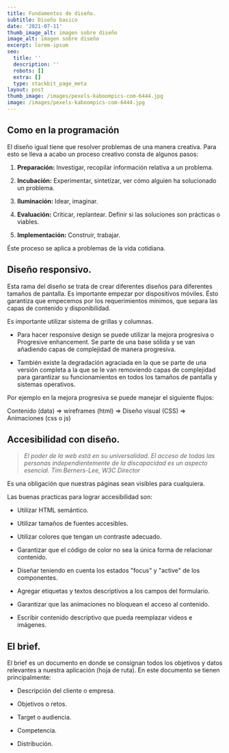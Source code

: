 ```yaml
---
title: Fundamentos de diseño.
subtitle: Diseño basico
date: '2021-07-11'
thumb_image_alt: imagen sobre diseño
image_alt: imagen sobre diseño
excerpt: lorem-ipsum
seo:
  title: ''
  description: ''
  robots: []
  extra: []
  type: stackbit_page_meta
layout: post
thumb_image: /images/pexels-kaboompics-com-6444.jpg
image: /images/pexels-kaboompics-com-6444.jpg
---
```

## Como en la programación

El diseño igual tiene que resolver problemas de una manera creativa. Para esto se lleva a acabo un proceso creativo consta de algunos pasos:

1.  **Preparación:** Investigar, recopilar información relativa a un problema.

2.  **Incubación:** Experimentar, sintetizar, ver cómo alguien ha solucionado un problema.

3.  **Iluminación:** Idear, imaginar.

4.  **Evaluación:** Criticar, replantear. Definir si las  soluciones son prácticas o viables.

5.  **Implementación:** Construir, trabajar.

Éste proceso se aplica a problemas de la vida cotidiana.

## Diseño responsivo.

Esta rama del diseño se trata de crear diferentes diseños para diferentes tamaños de pantalla. Es importante empezar por dispositivos móviles. Ésto garantiza que empecemos por los requerimientos mínimos, que separa las capas de contenido y disponibilidad.

Es importante utilizar sistema de grillas y columnas.

*   Para hacer responsive design se puede utilizar la mejora progresiva o Progresive enhancement.  Se parte de una base sólida y se van añadiendo capas de complejidad de manera progresiva.

*   También existe la degradación agraciada en la que se parte de una versión completa a la que se le van removiendo capas de complejidad para garantizar su funcionamientos en todos los tamaños de pantalla y sistemas operativos.

Por ejemplo en la mejora progresiva se puede manejar el siguiente flujos:

Contenido (data) ⇒ wireframes (html) ⇒ Diseño visual (CSS) ⇒ Animaciones (css o js)

## Accesibilidad con diseño.

> *El poder de la web está en su universalidad. El acceso de todas las personas independientemente de la discapacidad es un aspecto esencial. Tim Berners-Lee, W3C Director*

Es una obligación que nuestras páginas sean visibles para cualquiera.

Las buenas practicas para lograr accesibilidad son:

*   Utilizar HTML semántico.

<!---->

*   Utilizar tamaños de fuentes accesibles.

*   Utilizar colores que tengan un contraste adecuado.

*   Garantizar que el código de color no sea la única forma de relacionar contenido.

*   Diseñar teniendo en cuenta los estados "focus" y "active" de los componentes.

*   Agregar etiquetas y textos descriptivos a los campos del formulario.

*   Garantizar que las animaciones no bloquean el acceso al contenido.

*   Escribir contenido descriptivo que pueda reemplazar videos e imágenes.

## El brief.

El brief es un documento en donde se consignan todos los objetivos y datos relevantes a nuestra aplicación (hoja de ruta). En este documento se tienen principalmente:

*   Descripción del cliente o empresa.

*   Objetivos o retos.

*   Target o audiencia.

*   Competencia.

*   Distribución.
